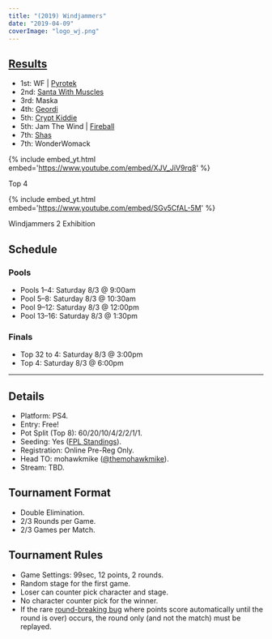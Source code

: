 ```yaml
---
title: "(2019) Windjammers"
date: "2019-04-09"
coverImage: "logo_wj.png"
---
```


## [Results](https://smash.gg/tournament/animevo-2019/events/windjammers/overview)

- 1st: WF \| [Pyrotek](@Pyrotek)
- 2nd: [Santa With Muscles](@StupidJr)
- 3rd: Maska
- 4th: [Geordi](@_Geordi_)
- 5th: [Crypt Kiddie](@Crypt_Kiddie)
- 5th: Jam The Wind \| [Fireball](@JamTheWind)
- 7th: [Shas](@_Shasties_)
- 7th: WonderWomack

{% include embed_yt.html embed='https://www.youtube.com/embed/XJV_JiV9rq8' %}

Top 4

{% include embed_yt.html embed='https://www.youtube.com/embed/SGv5CfAL-5M' %}

Windjammers 2 Exhibition

## Schedule

### Pools

- Pools 1–4: Saturday 8/3 @ 9:00am
- Pool 5–8: Saturday 8/3 @ 10:30am
- Pool 9–12: Saturday 8/3 @ 12:00pm
- Pool 13–16: Saturday 8/3 @ 1:30pm

### Finals

- Top 32 to 4: Saturday 8/3 @ 3:00pm
- Top 4: Saturday 8/3 @ 6:00pm

* * *

## Details

- Platform: PS4.
- Entry: Free!
- Pot Split (Top 8): 60/20/10/4/2/2/1/1.
- Seeding: Yes ([FPL Standings](https://smash.gg/league/windjammers-flying-power-league-season-2/standings)).
- Registration: Online Pre-Reg Only.
- Head TO: mohawkmike ([@themohawkmike](https://twitter.com/themohawkmike)).
- Stream: TBD.

## Tournament Format

- Double Elimination.
- 2/3 Rounds per Game.
- 2/3 Games per Match.

## Tournament Rules

- Game Settings: 99sec, 12 points, 2 rounds.
- Random stage for the first game.
- Loser can counter pick character and stage.
- No character counter pick for the winner.
- If the rare [round-breaking bug](https://www.youtube.com/watch?v=9oOi9-SgAiA) where points score automatically until the round is over) occurs, the round only (and not the match) must be replayed.
